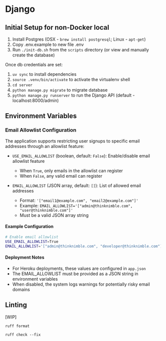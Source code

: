 # Django

## Initial Setup for non-Docker local

1. Install Postgres (OSX - `brew install postgresql`; Linux - `apt-get`)
1. Copy .env.example to new file .env
1. Run `./init-db.sh` from the `scripts` directory (or view and manually create the database)

Once db credentials are set:

1. `uv sync` to install dependencies
1. `source .venv/bin/activate` to activate the virtualenv shell
1. `cd server`
1. `python manage.py migrate` to migrate database
1. `python manage.py runserver` to run the Django API (default - localhost:8000/admin)


## Environment Variables

### Email Allowlist Configuration

The application supports restricting user signups to specific email addresses through an allowlist feature:

- `USE_EMAIL_ALLOWLIST` (boolean, default: `False`): Enable/disable email allowlist feature
  - When `True`, only emails in the allowlist can register
  - When `False`, any valid email can register
  
- `EMAIL_ALLOWLIST` (JSON array, default: `[]`): List of allowed email addresses
  - Format: `'["email1@example.com", "email2@example.com"]'`
  - Example: `EMAIL_ALLOWLIST='["admin@thinknimble.com", "user@thinknimble.com"]'`
  - Must be a valid JSON array string

#### Example Configuration

```bash
# Enable email allowlist
USE_EMAIL_ALLOWLIST=True
EMAIL_ALLOWLIST='["admin@thinknimble.com", "developer@thinknimble.com"]'
```

#### Deployment Notes

- For Heroku deployments, these values are configured in `app.json`
- The EMAIL_ALLOWLIST must be provided as a JSON string in environment variables
- When disabled, the system logs warnings for potentially risky email domains

## Linting 
[WIP]

`ruff format`

`ruff check --fix`
